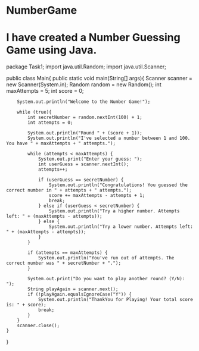 # NumberGame
# I have created a Number Guessing Game using Java.

package Task1;
import java.util.Random;
import java.util.Scanner;

public class Main{
    public static void main(String[] args){
        Scanner scanner = new Scanner(System.in);
        Random random = new Random();
        int maxAttempts = 5;
        int score = 0;

        System.out.println("Welcome to the Number Game!");

        while (true){
            int secretNumber = random.nextInt(100) + 1;
            int attempts = 0;

            System.out.println("Round " + (score + 1));
            System.out.println("I've selected a number between 1 and 100. You have " + maxAttempts + " attempts.");

            while (attempts < maxAttempts) {
                System.out.print("Enter your guess: ");
                int userGuess = scanner.nextInt();
                attempts++;

                if (userGuess == secretNumber) {
                    System.out.println("Congratulations! You guessed the correct number in " + attempts + " attempts.");
                    score += maxAttempts - attempts + 1;
                    break;
                } else if (userGuess < secretNumber) {
                    System.out.println("Try a higher number. Attempts left: " + (maxAttempts - attempts));
                } else {
                    System.out.println("Try a lower number. Attempts left: " + (maxAttempts - attempts));
                }
            }

            if (attempts == maxAttempts) {
                System.out.println("You've run out of attempts. The correct number was " + secretNumber + ".");
            }

            System.out.print("Do you want to play another round? (Y/N): ");
            String playAgain = scanner.next();
            if (!playAgain.equalsIgnoreCase("Y")) {
                System.out.println("ThankYou for Playing! Your total score is: " + score);
                break;
            }
        }
        scanner.close();
    }
}
